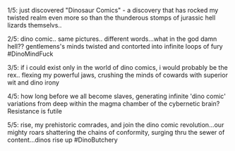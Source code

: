 1/5: just discovered "Dinosaur Comics" - a discovery that has rocked my twisted realm even more so than the thunderous stomps of jurassic hell lizards themselvs..

2/5: dino comic.. same pictures.. different words...what in the god damn hell?? gentlemens's minds twisted and contorted into infinite loops of fury #DinoMindFuck

3/5: if i could exist only in the world of dino comics, i would probably be the rex.. flexing my powerful jaws, crushing the minds of cowards with superior wit and dino irony

4/5: how long before we all become slaves, generating infinite 'dino comic' variations from deep within the magma chamber of the cybernetic brain? Resistance is futile

5/5: rise, my prehistoric comrades, and join the dino comic revolution...our mighty roars shattering the chains of conformity, surging thru the sewer of content...dinos rise up #DinoButchery